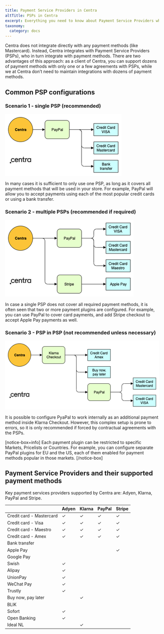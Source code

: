 ```yaml
---
title: Payment Service Providers in Centra
altTitle: PSPs in Centra
excerpt: Everything you need to know about Payment Service Providers who integrate with Centra, including a list of payment methods available with each of them.
taxonomy:
  category: docs
---
```


Centra does not integrate directly with any payment methods (like Mastercard). Instead, Centra integrates with Payment Service Providers (PSPs), who in turn integrate with payment methods. There are two advantages of this approach: as a client of Centra, you can support dozens of payment methods with only one or a few agreements with PSPs, while we at Centra don’t need to maintain integrations with dozens of payment methods. 

## Common PSP configurations

### Scenario 1 - single PSP (recommended)

![](payment-setup1.png)

In many cases it is sufficient to only use one PSP, as long as it covers all payment methods that will be used in your store. For example, PayPal will allow you to accept payments using each of the most popular credit cards or using a bank transfer.

### Scenario 2 - multiple PSPs (recommended if required)

![](payment-setup2.png)

In case a single PSP does not cover all required payment methods, it is often seen that two or more payment plugins are configured. For example, you can use PayPal to cover card payments, and add Stripe checkout to accept Apple Pay payments as well.

### Scenario 3 - PSP in PSP (not recommended unless necessary)

![](payment-setup3.png)

It is possible to configure PyaPal to work internally as an additional payment method inside Klarna Checkout. However, this complex setup is prone to errors, so it is only recommended if forced by contractual agreements with the PSPs.

[notice-box=info]
Each payment plugin can be restricted to specific Markets, Pricelists or Countries. For example, you can configure separate PayPal plugins for EU and the US, each of them enabled for payment methods popular in those markets.
[/notice-box]

## Payment Service Providers and their supported payment methods

Key payment services providers supported by Centra are: Adyen, Klarna, PayPal and Stripe.

|  | Adyen | Klarna | PayPal | Stripe |
|---|---|---|---|---|
| Credit card - Mastercard | ✓ | ✓ | ✓ | ✓ |
| Credit card - Visa | ✓ | ✓ | ✓ | ✓ |
| Credit card - Maestro | ✓ | ✓ | ✓ | ✓ |
| Credit card - Amex | ✓ | ✓ | ✓ | ✓ |
| Bank transfer |  |  |  |  |
| Apple Pay |  |  |  | ✓ |
| Google Pay |  |  |  |  |
| Swish | ✓ |  |  |  |
| Alipay | ✓ |  |  |  |
| UnionPay | ✓ |  |  |  |
| WeChat Pay | ✓ |  |  |  |
| Trustly | ✓ |  |  |  |
| Buy now, pay later |  | ✓ |  |  |
| BLIK |  |  |  |  |
| Sofort | ✓ |  |  |  |
| Open Banking | ✓ |  |  |  |
| Ideal NL |  | ✓ |  |  |
